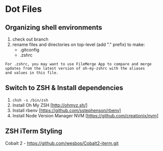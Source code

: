 Dot Files
====

Organizing shell environments
--------------------------------
1.  check out branch
2.  rename files and directories on top-level (add "." prefix) to make:
    - .gitconfig
    - .zshrc

```
For .zshrc, you may want to use FileMerge App to compare and merge
updates from the latest version of oh-my-zshrc with the aliases
and values in this file.
```

Switch to ZSH & Install dependencies
--------------------------------
1.  `chsh -s /bin/zsh`
2.  Install Oh My ZSH [http://ohmyz.sh/]
3.  Install rbenv [https://github.com/sstephenson/rbenv]
4.  Install Node Version Manager NVM [https://github.com/creationix/nvm]

ZSH iTerm Styling
--------------------------------
Cobalt 2 - https://github.com/wesbos/Cobalt2-iterm.git


